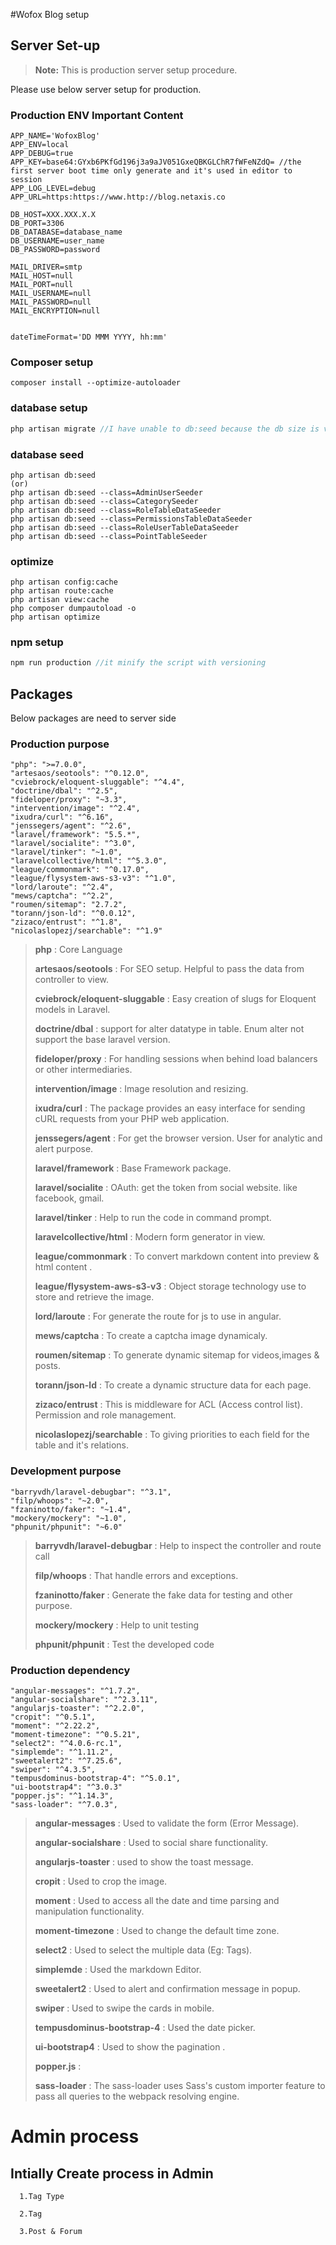 #Wofox Blog setup

## Server Set-up

> **Note:** This is production server setup procedure.

Please use below server setup for production.

### Production ENV Important Content
```
APP_NAME='WofoxBlog'
APP_ENV=local
APP_DEBUG=true
APP_KEY=base64:GYxb6PKfGd196j3a9aJV051GxeQBKGLChR7fWFeNZdQ= //the first server boot time only generate and it's used in editor to session
APP_LOG_LEVEL=debug
APP_URL=https:https://www.http://blog.netaxis.co

DB_HOST=XXX.XXX.X.X
DB_PORT=3306
DB_DATABASE=database_name
DB_USERNAME=user_name
DB_PASSWORD=password

MAIL_DRIVER=smtp
MAIL_HOST=null
MAIL_PORT=null
MAIL_USERNAME=null
MAIL_PASSWORD=null
MAIL_ENCRYPTION=null


dateTimeFormat='DD MMM YYYY, hh:mm'
```

### Composer setup
```
composer install --optimize-autoloader
```

### database setup
```php
php artisan migrate //I have unable to db:seed because the db size is very height, I ll posted in spearate path with out git. path: \\192.168.7.150\editor-ui\Server Migration\date_wise.sql
```
### database seed
```
php artisan db:seed 
(or)
php artisan db:seed --class=AdminUserSeeder
php artisan db:seed --class=CategorySeeder
php artisan db:seed --class=RoleTableDataSeeder
php artisan db:seed --class=PermissionsTableDataSeeder
php artisan db:seed --class=RoleUserTableDataSeeder
php artisan db:seed --class=PointTableSeeder
```
### optimize
```
php artisan config:cache
php artisan route:cache
php artisan view:cache
php composer dumpautoload -o
php artisan optimize
```

### npm setup
```php
npm run production //it minify the script with versioning
```


## Packages
Below packages are need to server side

### Production purpose
```
"php": ">=7.0.0",
"artesaos/seotools": "^0.12.0",
"cviebrock/eloquent-sluggable": "^4.4",
"doctrine/dbal": "^2.5",
"fideloper/proxy": "~3.3",
"intervention/image": "^2.4",
"ixudra/curl": "^6.16",
"jenssegers/agent": "^2.6",
"laravel/framework": "5.5.*",
"laravel/socialite": "^3.0",
"laravel/tinker": "~1.0",
"laravelcollective/html": "^5.3.0",
"league/commonmark": "^0.17.0",
"league/flysystem-aws-s3-v3": "^1.0",
"lord/laroute": "^2.4",
"mews/captcha": "^2.2",
"roumen/sitemap": "2.7.2",
"torann/json-ld": "^0.0.12",
"zizaco/entrust": "^1.8",
"nicolaslopezj/searchable": "^1.9"
```

>  **php** :  Core Language
>  
>  **artesaos/seotools** :  For SEO setup. Helpful to pass the data from controller to view. 
>  
>  **cviebrock/eloquent-sluggable** :  Easy creation of slugs for Eloquent models in Laravel.
>  
>  **doctrine/dbal** :  support for alter datatype in table. Enum alter not support the base laravel version.
>  
>  **fideloper/proxy** :   For handling sessions when behind load balancers or other intermediaries.
>  
>  **intervention/image** :  Image resolution and resizing.  
>  
>  **ixudra/curl** :  The package provides an easy interface for sending cURL requests from your PHP web application.  
>  
>  **jenssegers/agent** :  For get the browser version. User for analytic and alert purpose. 
>  
>  **laravel/framework** :  Base Framework package.
>  
>  **laravel/socialite** :  OAuth: get the token from social website. like facebook, gmail.
>  
>  **laravel/tinker** :   Help to run the code in command prompt.
>  
>  **laravelcollective/html** :  Modern form generator in view.
>  
>  **league/commonmark** :  To convert markdown content into preview & html content .
>  
>  **league/flysystem-aws-s3-v3** :  Object storage technology use to store and retrieve the image.
>  
>  **lord/laroute** :  For generate the route for js to use in angular.
>  
>  **mews/captcha** :  To create a captcha image dynamicaly.
>  
>  **roumen/sitemap** :  To generate dynamic sitemap for videos,images & posts.
>  
>  **torann/json-ld** :  To create a dynamic structure data for each page.
>  
>  **zizaco/entrust** :  This is middleware for ACL (Access control list). Permission and role management.
> 
>  **nicolaslopezj/searchable** : To giving priorities to each field for the table and it's relations.
>



### Development purpose
```
"barryvdh/laravel-debugbar": "^3.1",
"filp/whoops": "~2.0",
"fzaninotto/faker": "~1.4",
"mockery/mockery": "~1.0",
"phpunit/phpunit": "~6.0"
```
>  **barryvdh/laravel-debugbar** :  Help to inspect the controller and route call
>  
>  **filp/whoops** : That handle errors and exceptions.
>  
>  **fzaninotto/faker** :  Generate the fake data for testing and other purpose.
>  
>  **mockery/mockery** : Help to unit testing
> 
>  **phpunit/phpunit** :  Test the developed code
> 

### Production dependency
```
"angular-messages": "^1.7.2",
"angular-socialshare": "^2.3.11",
"angularjs-toaster": "^2.2.0",
"cropit": "^0.5.1",
"moment": "^2.22.2",
"moment-timezone": "^0.5.21",
"select2": "^4.0.6-rc.1",
"simplemde": "^1.11.2",
"sweetalert2": "^7.25.6",
"swiper": "^4.3.5",
"tempusdominus-bootstrap-4": "^5.0.1",
"ui-bootstrap4": "^3.0.3"
"popper.js": "^1.14.3",
"sass-loader": "^7.0.3",
```
>  **angular-messages** :  Used to validate the form (Error Message). 
>
>  **angular-socialshare** :  Used to social share functionality.
>
>  **angularjs-toaster** :  used to show the toast message.
>
>  **cropit** :  Used to crop the image.
>
>  **moment** :  Used to access all the date and time parsing and manipulation functionality.
>
>  **moment-timezone** : Used to change the default time zone.
>
>  **select2** : Used to select the multiple data (Eg: Tags).
>
>  **simplemde** : Used the markdown Editor.
>
>  **sweetalert2** : Used to alert and confirmation message in popup.
>
>  **swiper** : Used to swipe the cards in mobile.
>
>  **tempusdominus-bootstrap-4** : Used  the date picker.
>
>  **ui-bootstrap4** : Used to show the pagination .
>
>  **popper.js** :  
>
>  **sass-loader** :  The sass-loader uses Sass's custom importer feature to pass all queries to the webpack resolving engine.


# Admin process

## Intially Create process in  Admin

```
  1.Tag Type
  
  2.Tag
  
  3.Post & Forum

```
